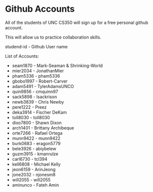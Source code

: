 # Github Accounts

All of the students of UNC CS350 will sign up for a free personal github account.  

This will allow us to practice collaboration skills.

studend-id - Github User name


List of Accounts:

* seam1870 - Mark-Seaman & Shrinking-World
* mier2034 - JonathanMier
* pham5336 - pham5336
* gbobo1997 - Robert-Carver
* adam5491 - TylerAdamsUNCO
* quin9856 - cmquinn97
* sack5898 - lsackrison
* newb3839 - Chris Newby 
* pere1222 - Preez
* deka3914 - Fischer DeKam
* toll8030 - toll8030
* dixo7800 - Shawn Dixon
* arch1401 - Brittany Archibeque
* orte7266 - Rafael Ortega
* munn9422 - munn9422
* burk0683 - eragon5779
* bele3926 - abiybelew
* guzm3915 - kmanrulze
* carl6730 - tcl394
* kell6808 - Michael Kelly
* jeon6159 - ArinJeong
* jone2032 - njonesm8
* will2055 - will2055
* aminunco - Fateh Amin
